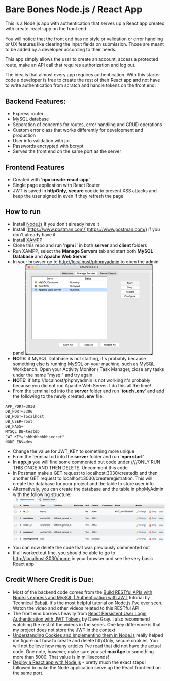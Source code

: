 # Bare Bones Node.js / React App

This is a Node.js app with authentication that serves up a React app created with create-react-app on the front end

You will notice that the front end has no style or validation or error handling or UX features like clearing the input fields on submission. Those are meant to be added by a developer according to their needs.

This app simply allows the user to create an account, access a protected route, make an API call that requires authorization and log out.

The idea is that almost every app requires authentication. With this starter code a developer is free to create the rest of their React app and not have to write authentication from scratch and handle tokens on the front end.

## Backend Features:

- Express router
- MySQL database
- Separation of concerns for routes, error handling and CRUD operations
- Custom error class that works differently for development and production
- User info validation with joi
- Passwords encrypted with bcrypt
- Serves the front end on the same port as the server

## Frontend Features

- Created with '**npx create-react-app**'
- Single page application with React Router
- JWT is saved in **httpOnly**, **secure** cookie to prevent XSS attacks and keep the user signed in even if they refresh the page

## How to run

- Install [Node.js](https://nodejs.org/en) if you don't already have it
- Install [https://www.postman.com/](https://www.postman.com/) if you don't already have it
- Install [XAMPP](https://www.apachefriends.org/download.html)
- Clone this repo and run '**npm i**' in both **server** and **client** folders
- Run XAMPP, select the **Manage Servers** tab and start both **MySQL Database** and **Apache Web Server**
- In your browser go to [http://localhost/phpmyadmin](http://localhost/phpmyadmin) to open the admin panel
  <img src="xampp.png" width=400px/>
- **NOTE:** if MySQL Database is not starting, it's probably because something else is running MySQL on your machine, such as MySQL Workbench. Open your Activity Monitor / Task Manager, close any tasks under the name "mysql" and try again
- **NOTE:** if http://localhost/phpmyadmin is not working it's probably because you did not run Apache Web Server. I do this all the time!
- From the terminal cd into the **server** folder and run '**touch .env**' and add the following to the newly created **.env** file:

```
APP_PORT=3030
DB_PORT=3306
DB_HOST=localhost
DB_USER=root
DB_PASS=
MYSQL_DB=testdb
JWT_KEY="shhhhhhhhhsecret"
NODE_ENV=dev
```

- Change the value for JWT_KEY to something more unique
- From the terminal cd into the **server** folder and run '**npm start**'
- In **app.js** you will find some commented out code under ////ONLY RUN THIS ONCE AND THEN DELETE. Uncomment this code
- In Postman make a GET request to localhost:3030/createdb and then another GET request to localhost:3030/createregistration. This will create the database for your project and the table to store user info
- Alternatively, you can create the database and the table in phpMyAdmin with the following structure:
  <img src="user-table.png"/>
- You can now delete the code that was previously commented out
- If all worked out fine, you should be able to go to [http://localhost:3030/home](http://localhost:3030/home) in your browser and see the very basic React app

## Credit Where Credit is Due:

- Most of the backend code comes from the [Build RESTful APIs with Node.js express and MySQL | Authentication with JWT](https://www.youtube.com/watch?v=WfCJ3sHnLBM&t=97s) tutorial by Technical Babaji. It's the most helpful tutorial on Node.js I've ever seen. Watch the video and other videos related to this RESTful API
- The front end borrows heavily from [React Persistent User Login Authentication with JWT Tokens](https://www.youtube.com/watch?v=27KeYk-5vJw) by Dave Gray. I also recommend watching the rest of the videos in the series. One key difference is that my project does not store the JWT in the context
- [Understanding Cookies and Implementing them in Node.js](https://www.section.io/engineering-education/what-are-cookies-nodejs/) really helped me figure out how to create and delete httpOnly, secure cookies. You will not believe how many articles I've read that did not have the actual code. One note, however, make sure you set **maxAge** to something more than 5000. That value is in milliseconds!
- [Deploy a React app with Node.js](https://medium.com/@achillesmoraites/serve-a-react-app-with-express-server-c5986769bac) - pretty much the exact steps I followed to make the Node application serve up the React front end on the same port.
